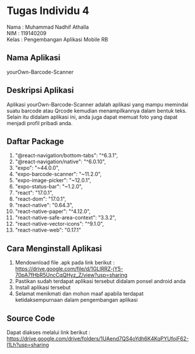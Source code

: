 # Tugas Individu 4
Nama : Muhammad Nadhif Athalla <br/>
NIM : 119140209 <br/>
Kelas : Pengembangan Aplikasi Mobile RB <br/>
## Nama Aplikasi
yourOwn-Barcode-Scanner
## Deskripsi Aplikasi
Aplikasi yourOwn-Barcode-Scanner adalah aplikasi yang mampu memindai suatu barcode atau Qrcode kemudian menampilkannya dalam bentuk teks. Selain itu didalam aplikasi ini, anda juga dapat memuat foto yang dapat menjadi profil pribadi anda.
## Daftar Package
1. "@react-navigation/bottom-tabs": "^6.3.1",
2. "@react-navigation/native": "^6.0.10",
3. "expo": "~44.0.0",
4. "expo-barcode-scanner": "~11.2.0",
5. "expo-image-picker": "~12.0.1",
6. "expo-status-bar": "~1.2.0",
7. "react": "17.0.1",
8. "react-dom": "17.0.1",
9. "react-native": "0.64.3", 
10. "react-native-paper": "^4.12.0",
11. "react-native-safe-area-context": "3.3.2",
12. "react-native-vector-icons": "^9.1.0",
13. "react-native-web": "0.17.1"
## Cara Menginstall Aplikasi
1. Mendownload file .apk pada link berikut : https://drive.google.com/file/d/1GLIRRZ-jY5-70pA7fHbR5UncCqQHyz_Z/view?usp=sharing
2. Pastikan sudah terdapat aplikasi tersebut didalam ponsel android anda
3. Install aplikasi tersebut
4. Selamat menikmati dan mohon maaf apabila terdapat ketidaksempurnaan dalam pengembangan aplikasi
## Source Code
Dapat diakses melalui link berikut : https://drive.google.com/drive/folders/1UAend7QS4oYdh6K4KqPYUfojF62-I1Lh?usp=sharing
